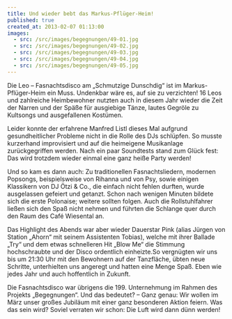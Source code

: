 ```yaml
---
title: Und wieder bebt das Markus-Pflüger-Heim!
published: true
created_at: 2013-02-07 01:13:00
images:
  - src: /src/images/begegnungen/49-01.jpg
  - src: /src/images/begegnungen/49-02.jpg
  - src: /src/images/begegnungen/49-03.jpg
  - src: /src/images/begegnungen/49-04.jpg
  - src: /src/images/begegnungen/49-05.jpg
---
```


Die Leo – Fasnachtsdisco am „Schmutzige Dunschdig“ ist im Markus-Pflüger-Heim ein Muss. Undenkbar wäre es, auf sie zu verzichten! 16 Leos und zahlreiche Heimbewohner nutzten auch in diesem Jahr wieder die Zeit der Narren und der Späße für ausgiebige Tänze, lautes Gegröle zu Kultsongs und ausgefallenen Kostümen.

Leider konnte der erfahrene Manfred Listl dieses Mal aufgrund gesundheitlicher Probleme nicht in die Rolle des DJs schlüpfen. So musste kurzerhand improvisiert und auf die heimeigene Musikanlage zurückgegriffen werden. Nach ein paar Soundtests stand zum Glück fest: Das wird trotzdem wieder einmal eine ganz heiße Party werden!

Und so kam es dann auch: Zu traditionellen Fasnachtsliedern, modernen Popsongs, beispielsweise von Rihanna und von Psy, sowie einigen Klassikern von DJ Ötzi & Co., die einfach nicht fehlen durften, wurde ausgelassen gefeiert und getanzt. Schon nach wenigen Minuten bildete sich die erste Polonaise; weitere sollten folgen. Auch die Rollstuhlfahrer ließen sich den Spaß nicht nehmen und führten die Schlange quer durch den Raum des Café Wiesental an.

Das Highlight des Abends war aber wieder Dauerstar Pink (alias Jürgen von Station „Ahorn“ mit seinem Assistenten Tobias), welche mit ihrer Ballade „Try“ und dem etwas schnelleren Hit „Blow Me“ die Stimmung hochschraubte und der Disco ordentlich einheizte.So vergnügten wir uns bis um 21:30 Uhr mit den Bewohnern auf der Tanzfläche, übten neue Schritte, unterhielten uns angeregt und hatten eine Menge Spaß. Eben wie jedes Jahr und auch hoffentlich in Zukunft.

Die Fasnachtsdisco war übrigens die 199. Unternehmung im Rahmen des Projekts „Begegnungen“. Und das bedeutet? – Ganz genau: Wir wollen im März unser großes Jubiläum mit einer ganz besonderen Aktion feiern. Was das sein wird? Soviel verraten wir schon: Die Luft wird dann dünn werden!
